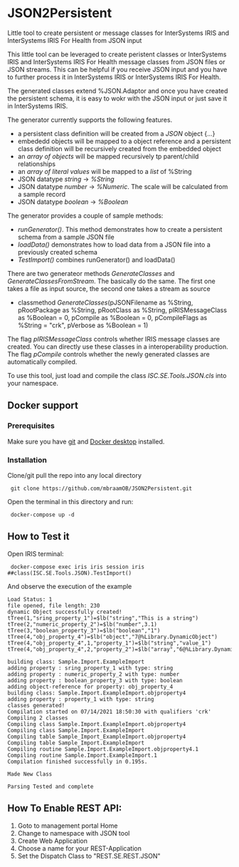 # JSON2Persistent
Little tool to create persistent or message classes for InterSystems IRIS and InterSystems IRIS For Health from JSON input

This little tool can be leveraged to create peristent classes or InterSystems IRIS and InterSystems IRIS For Health message classes from JSON files or JSON streams.
This can be helpful if you receive JSON input and you have to further process it in InterSystems IRIS or InterSystems IRIS For Health.

The generated classes extend %JSON.Adaptor and once you have created the persistent schema, it is easy to wokr with the JSON input or just save it in InterSystems IRIS.

The generator currently supports the following features.

-	a persistent class definition will be created from a *JSON* object {…}
-	embededd objects will be mapped to a object reference and a persistent class definition will be recursively created from the embedded object
-	an *array of objects* will be mapped recursively tp parent/child relationships
-	an *array of literal values* will be mapped to a *list* of %String
-	JSON datatype *string* -> *%String*
-	JSON datatype *number* -> *%Numeric*. The scale will be calculated from a sample record
-	JSON datatype *boolean* -> *%Boolean*

The generator provides a couple of sample methods:
- *runGenerator()*. This method demonstrates how to create a persistent schema from a sample JSON file
- *loadData()* demonstrates how to load data from a JSON file into a previously created schema
- *TestImport()* combines runGenerator() and loadData()

There are two generateor methods *GenerateClasses* and *GenerateClassesFromStream*. The basically do the same. The first one takes a file as input source, the second one takes a stream as source

- classmethod *GenerateClasses*(pJSONFilename as %String, 
							pRootPackage as %String, 
							pRootClass as %String, 
							pIRISMessageClass as %Boolean = 0, 
							pCompile as %Boolean = 0, 
							pCompileFlags as %String = "crk", 
							pVerbose as %Boolean = 1)

The flag *pIRISMessageClass* controls whether IRIS message classes are created. You can directly use these classes in a interoperability production.
The flag *pCompile* controls whether the newly generated classes are automatically compiled.
							
To use this tool, just load and compile the class *ISC.SE.Tools.JSON.cls* into your namespace.							

## Docker support
### Prerequisites
Make sure you have [git](https://git-scm.com/book/en/v2/Getting-Started-Installing-Git) and [Docker desktop](https://www.docker.com/products/docker-desktop) installed.
### Installation 
Clone/git pull the repo into any local directory      
```
 git clone https://github.com/mbraamOB/JSON2Persistent.git     
```
Open the terminal in this directory and run:     
```
 docker-compose up -d    
```
## How to Test it   
Open IRIS terminal:   
```
 docker-compose exec iris iris session iris ##class(ISC.SE.Tools.JSON).TestImport()
````
And observe the execution of the example
~~~
Load Status: 1
file opened, file length: 230
dynamic Object successfully created!
tTree(1,"sring_property_1")=$lb("string","This is a string")
tTree(2,"numeric_property_2")=$lb("number",3.1)
tTree(3,"boolean_property_3")=$lb("boolean","1")
tTree(4,"obj_property_4")=$lb("object","7@%Library.DynamicObject")
tTree(4,"obj_property_4",1,"property_1")=$lb("string","value_1")
tTree(4,"obj_property_4",2,"property_2")=$lb("array","6@%Library.DynamicArray","tFirstmember")

building class: Sample.Import.ExampleImport
adding property : sring_property_1 with type: string
adding property : numeric_property_2 with type: number
adding property : boolean_property_3 with type: boolean
adding object-reference for property: obj_property_4
building class: Sample.Import.ExampleImport.objproperty4
adding property : property_1 with type: string
classes generated!
Compilation started on 07/14/2021 18:50:30 with qualifiers 'crk'
Compiling 2 classes
Compiling class Sample.Import.ExampleImport.objproperty4
Compiling class Sample.Import.ExampleImport
Compiling table Sample_Import_ExampleImport.objproperty4
Compiling table Sample_Import.ExampleImport
Compiling routine Sample.Import.ExampleImport.objproperty4.1
Compiling routine Sample.Import.ExampleImport.1
Compilation finished successfully in 0.195s.

Made New Class

Parsing Tested and complete
~~~

## How To Enable REST API:
1.	Goto to management portal Home
2.	Change to namespace with JSON tool
3.	Create Web Application
4.	Choose a name for your REST-Application
5.  Set the Dispatch Class to "REST.SE.REST.JSON"


